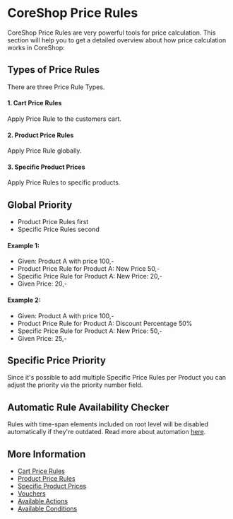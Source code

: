 # CoreShop Price Rules
CoreShop Price Rules are very powerful tools for price calculation.
This section will help you to get a detailed overview about how price calculation works in CoreShop:

## Types of Price Rules
There are three Price Rule Types.

#### 1. Cart Price Rules
Apply Price Rule to the customers cart.

#### 2. Product Price Rules
Apply Price Rule globally.

#### 3. Specific Product Prices
Apply Price Rules to specific products.

## Global Priority
- Product Price Rules first
- Specific Price Rules second

#### Example 1:
- Given: Product A with price 100,-
- Product Price Rule for Product A: New Price 50,-
- Specific Price Rule for Product A: New Price: 20,-
- Given Price: 20,-

#### Example 2:
- Given: Product A with price 100,-
- Product Price Rule for Product A: Discount Percentage 50%
- Specific Price Rule for Product A: New Price: 50,-
- Given Price: 25,-

## Specific Price Priority
Since it's possible to add multiple Specific Price Rules per Product you can adjust the
priority via the priority number field.

## Automatic Rule Availability Checker
Rules with time-span elements included on root level will be disabled automatically if they're outdated.
Read more about automation [here](../10_Automation#expired-rules).

## More Information

- [Cart Price Rules](./01_Cart_Price_Rules.md)
- [Product Price Rules](./02_Product_Price_Rules.md)
- [Specific Product Prices](./03_Specific_Price_Rules.md)
- [Vouchers](./05_Vouchers.md)
- [Available Actions](./06_Actions.md)
- [Available Conditions](./07_Conditions.md)
